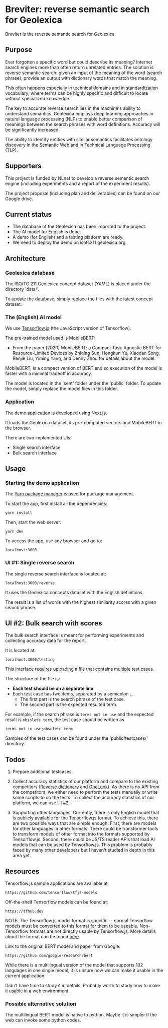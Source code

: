 # Breviter: reverse semantic search for Geolexica

Breviter is the reverse semantic search for Geolexica.

## Purpose

Ever forgotten a specific word but could describe its meaning?
Internet search engines more than often return unrelated entries. The solution
is reverse semantic search: given an input of the meaning of the word (search
phrase), provide an output with dictionary words that match the meaning.

This often happens especially in technical domains and in standardization
vocabulary, where terms can be highly specific and difficult to locate without
specialized knowledge.

The key to accurate reverse search lies in the machine's ability to understand
semantics. Geolexica employs deep learning approaches in natural language
processing (NLP) to enable better comparison of meanings between the search
phrases with word definitions. Accuracy will be significantly increased.

The ability to identify entities with similar semantics facilitates ontology
discovery in the Semantic Web and in Technical Language Processing (TLP).

## Supporters

This project is funded by NLnet to develop a reverse semantic search engine
(including experiments and a report of the experiment results).

The project proposal (including plan and deliverables) can be found on our
Google drive.

## Current status

* The database of the Geolexica has been imported to the project.
* The AI model for English is done.
* A demo (for English) and a testing platform are ready.
* We need to deploy the demo on isotc211.geolexica.org


## Architecture

### Geolexica database

The ISO/TC 211 Geolexica concept dataset (YAML) is placed under the directory
'data/'.

To update the database, simply replace the files with the latest concept
dataset.

### The (English) AI model

We use [Tensorflow.js](https://www.tensorflow.org/js) (the JavaScript version of
Tensorflow).

The pre-trained model used is MobileBERT:
* From the paper (2020) MobileBERT: a Compact Task-Agnostic BERT for
  Resource-Limited Devices by Zhiqing Sun, Hongkun Yu, Xiaodan Song, Renjie Liu,
  Yiming Yang, and Denny Zhou for details about the model.

MobileBERT, is a compact version of BERT and so execution of the model is faster
with a minimal tradeoff in accuracy.

The model is located in the 'sent' folder under the 'public' folder. To update
the model, simply replace the model files in this folder.

### Application

The demo application is developed using [Next.js](https://nextjs.org).

It loads the Geolexica dataset, its pre-computed vectors
and MobileBERT in the browser.

There are two implemented UIs:
* Single search interface
* Bulk search interface


## Usage

### Starting the demo application

The [Yarn package manager](https://yarnpkg.com) is used for package management.

To start the app, first install all the dependencies:

```
yarn install
```

Then, start the web server:

```
yarn dev
```

To access the app, use any browser and go to:

```
localhost:3000
```


### UI #1: Single reverse search

The single reverse search interface is located at:

```
localhost:3000/reverse
```

It uses the Geolexica concepts dataset with the English definitions.

The result is a list of words with the highest similarity scores with a given
search phrase.


## UI #2: Bulk search with scores

The bulk search interface is meant for performing experiments and collecting
accuracy data for the report.

It is located at:

```
localhost:3000/testing
```

This interface requires uploading a file that contains multiple test cases.

The structure of the file is:
* **Each test should be on a separate line**.
* Each test case has two items, separated by a semicolon ``;``.
  * The first part is the search phrase of the test case.
  * The second part is the expected resulted term.

For example, if the search phrase is `terms not in use` and the expected result
is `obsolete term`, the test case should be written as

```
terms not in use;obsolete term
```

Samples of the test cases can be found under the 'public/testcases/' directory.


## Todos

1. Prepare additional testcases.

1. Collect accuracy statistics of our platform and compare to the existing competitors ([Reverse dictionary](https://reversedictionary.org/) and [OneLook](https://www.onelook.com/reverse-dictionary.shtml)). As there is no API from the competitors, we either need to perform the tests manually or write some scripts to do the tests. To collect the accuracy statistics of our platform, we can use UI #2.

1. Supporting other languages. Currently, there is only English model that is publicly available for the Tensorflow.js format. To achieve this, there are two possible ways that are simple enough. First, there are models for other languages in other formats. There could be transformer tools to transform models of other format into the formats supported by Tensorflow.js. Second, there could be JS/TS reader APIs that load AI models that can be used by Tensorflow.js. This problem is probably faced by many other developers but I haven't studied in depth in this area yet.


## Resources

Tensorflow.js sample applications are available at:

```
https://github.com/tensorflow/tfjs-models
```

Off-the-shelf Tensorflow models can be found at:

```
https://tfhub.dev
```

NOTE: The Tensorflow.js model format is specific -- normal Tensorflow models
must be converted to this format for them to be useable. Non-Tensorflow formats
are not directly usable by Tensorflow.js. More details about the format can be
found [here](https://www.tensorflow.org/hub/model_formats).


Link to the original BERT model and paper from Google:
```
https://github.com/google-research/bert
```

While there is a multilingual version of the model that supports 102 languages
in one single model, it is unsure how we can make it usable in the current
application.

Didn't have time to study it in details. Probably worth to study how to make it
usable in a web environment.

### Possible alternative solution

The multilingual BERT model is native to python. Maybe it is simpler if the web
can invoke some python codes.
